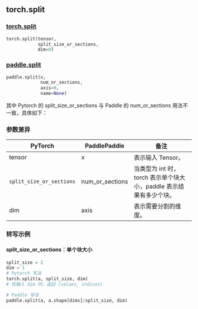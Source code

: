 ## torch.split
### [torch.split](https://pytorch.org/docs/stable/generated/torch.split.html?highlight=torch%20split#torch.split)

```python
torch.split(tensor,
            split_size_or_sections,
            dim=0)
```

### [paddle.split](https://www.paddlepaddle.org.cn/documentation/docs/zh/api/paddle/split_cn.html#split)

```python
paddle.split(x,
             num_or_sections,
             axis=0,
             name=None)
```

其中 Pytorch 的 split_size_or_sections 与 Paddle 的 num_or_sections 用法不一致，具体如下：
### 参数差异
| PyTorch       | PaddlePaddle | 备注                                                   |
| ------------- | ------------ | ------------------------------------------------------ |
| tensor        | x            | 表示输入 Tensor。                                     |
| `split_size_or_sections`| num_or_sections| 当类型为 int 时，torch 表示单个块大小，paddle 表示结果有多少个块。 |
| dim           | axis         | 表示需要分割的维度。                   |


### 转写示例
#### split_size_or_sections：单个块大小
```python
split_size = 2
dim = 1
# Pytorch 写法
torch.split(a, split_size, dim)
# 在输入 dim 时，返回 (values, indices)

# Paddle 写法
paddle.split(a, a.shape[dims]/split_size, dim)
```
